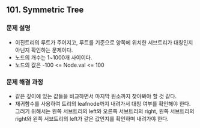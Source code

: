 ## 101. Symmetric Tree
### 문제 설명
- 이진트리의 루트가 주어지고, 루트를 기준으로 양쪽에 위치한 서브트리가 대칭인지 아닌지 확인하는 문제이다.
- 노드의 개수는 1~1000개 사이이다.
- 노드의 값은 -100 <= Node.val <= 100
​
### 문제 해결 과정
- 같은 깊이에 있는 값들을 비교하면서 마지막 원소까지 찾아봐야 할 것 같다.
- 재귀함수를 사용하여 트리의 leafnode까지 내려가서 대칭 여부를 확인해야 한다. 그러기 위해서는 왼쪽 서브트리의 left와 오른쪽 서브트리의 right, 왼쪽 서브트리의 right와 왼쪽 서브트리의 left가 같은 값인지를 확인하며 내려가야 한다.